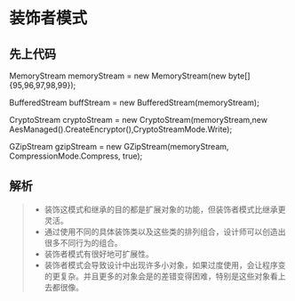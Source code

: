 # 装饰者模式 

## 先上代码 
MemoryStream memoryStream = new MemoryStream(new byte[] {95,96,97,98,99});  

BufferedStream buffStream = new BufferedStream(memoryStream);  

CryptoStream cryptoStream = new CryptoStream(memoryStream,new AesManaged().CreateEncryptor(),CryptoStreamMode.Write);  

GZipStream gzipStream = new GZipStream(memoryStream, CompressionMode.Compress, true);  

## 解析
> * 装饰这模式和继承的目的都是扩展对象的功能，但装饰者模式比继承更灵活。
> * 通过使用不同的具体装饰类以及这些类的排列组合，设计师可以创造出很多不同行为的组合。
> * 装饰者模式有很好地可扩展性。
> * 装饰者模式会导致设计中出现许多小对象，如果过度使用，会让程序变的更复杂。并且更多的对象会是的差错变得困难，特别是这些对象看上去都很像。




